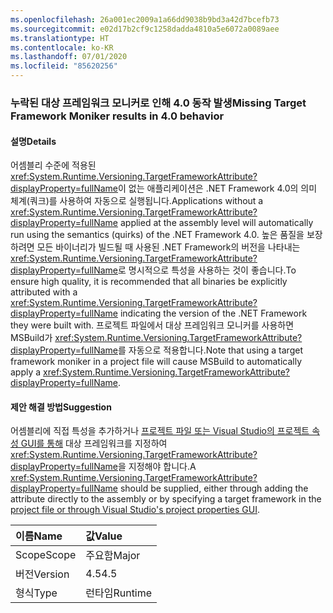 ```yaml
---
ms.openlocfilehash: 26a001ec2009a1a66dd9038b9bd3a42d7bcefb73
ms.sourcegitcommit: e02d17b2cf9c1258dadda4810a5e6072a0089aee
ms.translationtype: HT
ms.contentlocale: ko-KR
ms.lasthandoff: 07/01/2020
ms.locfileid: "85620256"
---
```

### <a name="missing-target-framework-moniker-results-in-40-behavior"></a><span data-ttu-id="5da16-101">누락된 대상 프레임워크 모니커로 인해 4.0 동작 발생</span><span class="sxs-lookup"><span data-stu-id="5da16-101">Missing Target Framework Moniker results in 4.0 behavior</span></span>

#### <a name="details"></a><span data-ttu-id="5da16-102">설명</span><span class="sxs-lookup"><span data-stu-id="5da16-102">Details</span></span>

<span data-ttu-id="5da16-103">어셈블리 수준에 적용된 <xref:System.Runtime.Versioning.TargetFrameworkAttribute?displayProperty=fullName>이 없는 애플리케이션은 .NET Framework 4.0의 의미 체계(쿼크)를 사용하여 자동으로 실행됩니다.</span><span class="sxs-lookup"><span data-stu-id="5da16-103">Applications without a <xref:System.Runtime.Versioning.TargetFrameworkAttribute?displayProperty=fullName> applied at the assembly level will automatically run using the semantics (quirks) of the .NET Framework 4.0.</span></span> <span data-ttu-id="5da16-104">높은 품질을 보장하려면 모든 바이너리가 빌드될 때 사용된 .NET Framework의 버전을 나타내는 <xref:System.Runtime.Versioning.TargetFrameworkAttribute?displayProperty=fullName>로 명시적으로 특성을 사용하는 것이 좋습니다.</span><span class="sxs-lookup"><span data-stu-id="5da16-104">To ensure high quality, it is recommended that all binaries be explicitly attributed with a <xref:System.Runtime.Versioning.TargetFrameworkAttribute?displayProperty=fullName> indicating the version of the .NET Framework they were built with.</span></span> <span data-ttu-id="5da16-105">프로젝트 파일에서 대상 프레임워크 모니커를 사용하면 MSBuild가 <xref:System.Runtime.Versioning.TargetFrameworkAttribute?displayProperty=fullName>를 자동으로 적용합니다.</span><span class="sxs-lookup"><span data-stu-id="5da16-105">Note that using a target framework moniker in a project file will cause MSBuild to automatically apply a <xref:System.Runtime.Versioning.TargetFrameworkAttribute?displayProperty=fullName>.</span></span>

#### <a name="suggestion"></a><span data-ttu-id="5da16-106">제안 해결 방법</span><span class="sxs-lookup"><span data-stu-id="5da16-106">Suggestion</span></span>

<span data-ttu-id="5da16-107">어셈블리에 직접 특성을 추가하거나 [프로젝트 파일 또는 Visual Studio의 프로젝트 속성 GUI를 통해](https://devblogs.microsoft.com/visualstudio/visual-studio-managed-multi-targeting-part-1-concepts-target-framework-moniker-target-framework/) 대상 프레임워크를 지정하여 <xref:System.Runtime.Versioning.TargetFrameworkAttribute?displayProperty=fullName>을 지정해야 합니다.</span><span class="sxs-lookup"><span data-stu-id="5da16-107">A <xref:System.Runtime.Versioning.TargetFrameworkAttribute?displayProperty=fullName> should be supplied, either through adding the attribute directly to the assembly or by specifying a target framework in the [project file or through Visual Studio's project properties GUI](https://devblogs.microsoft.com/visualstudio/visual-studio-managed-multi-targeting-part-1-concepts-target-framework-moniker-target-framework/).</span></span>

| <span data-ttu-id="5da16-108">이름</span><span class="sxs-lookup"><span data-stu-id="5da16-108">Name</span></span>    | <span data-ttu-id="5da16-109">값</span><span class="sxs-lookup"><span data-stu-id="5da16-109">Value</span></span>       |
|:--------|:------------|
| <span data-ttu-id="5da16-110">Scope</span><span class="sxs-lookup"><span data-stu-id="5da16-110">Scope</span></span>   |<span data-ttu-id="5da16-111">주요함</span><span class="sxs-lookup"><span data-stu-id="5da16-111">Major</span></span>|
|<span data-ttu-id="5da16-112">버전</span><span class="sxs-lookup"><span data-stu-id="5da16-112">Version</span></span>|<span data-ttu-id="5da16-113">4.5</span><span class="sxs-lookup"><span data-stu-id="5da16-113">4.5</span></span>|
|<span data-ttu-id="5da16-114">형식</span><span class="sxs-lookup"><span data-stu-id="5da16-114">Type</span></span>|<span data-ttu-id="5da16-115">런타임</span><span class="sxs-lookup"><span data-stu-id="5da16-115">Runtime</span></span>|
